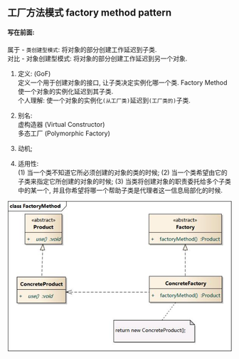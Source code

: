 ## 工厂方法模式 factory method pattern

#### 写在前面: 
属于 - `类创建型模式`: 将对象的部分创建工作延迟到子类.  
对比 - 对象创建型模式: 将对象的部分创建工作延迟到另一个对象.


1. 定义: (GoF)  
定义一个用于创建对象的接口, 让子类决定实例化哪一个类.
Factory Method 使一个对象的实例化延迟到其子类.  
个人理解: 使一个对象的实例化`(从工厂类)`延迟到`(工厂类的)`子类.  

2. 别名:  
虚构造器 (Virtual Constructor)  
多态工厂 (Polymorphic Factory)  

3. 动机;  

4. 适用性:  
(1) 当一个类不知道它所必须创建的对象的类的时候;
(2) 当一个类希望由它的子类来指定它所创建的对象的时候;
(3) 当类将创建对象的职责委托给多个子类中的某一个, 并且你希望将哪一个帮助子类是代理者这一信息局部化的时候.

![](../../../../images/factoryMethod.png)

